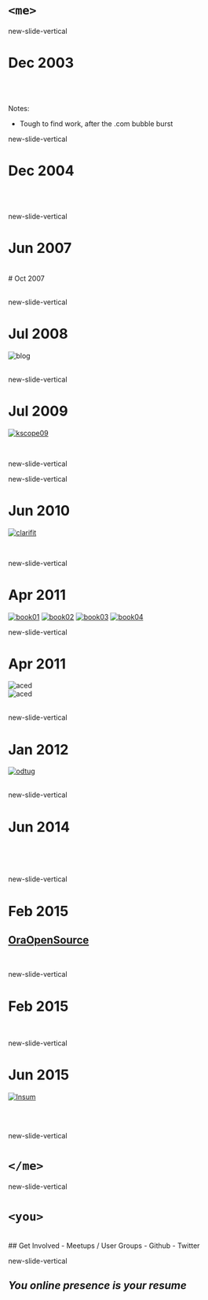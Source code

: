 # `<me>`

new-slide-vertical

# Dec 2003
</br>
</br><i class="fa fa-arrow-circle-down fa-2x"></i>

Notes:
- Tough to find work, after the .com bubble burst

new-slide-vertical

# Dec 2004
</br>
</br><i class="fa fa-arrow-circle-down fa-2x"></i>

new-slide-vertical

# Jun 2007
</br>
<i class="fa fa-refresh fa-spin fa-2x red fragment" data-fragment-index="1"></i>
# Oct 2007<!-- .element: class="fragment" data-fragment-index="2" -->

</br><i class="fa fa-arrow-circle-down fa-2x fragment" data-fragment-index="2"></i>
new-slide-vertical

# Jul 2008
![blog](www/img/talkapex.png)</br>
</br><i class="fa fa-arrow-circle-down fa-2x"></i>

new-slide-vertical

# Jul 2009
[![kscope09](www/img/kscope09.jpg)](www.kscope16.com)
</br>

</br><i class="fa fa-arrow-circle-down fa-2x"></i>

new-slide-vertical
<!-- .slide: data-background="www/img/speaking_map.png" -->

new-slide-vertical

# Jun 2010
[![clarifit](www/img/clarifit.png)<!-- .element: class="clarifit-logo" -->](www.clarifit.com)
</br>

</br><i class="fa fa-arrow-circle-down fa-2x"></i>

new-slide-vertical

# Apr 2011

[![book01](www/img/book01.jpg)](http://goo.gl/NxHoF)
[![book02](www/img/book02.jpg)<!-- .element: class="fragment" data-fragment-index="1" -->](http://goo.gl/tXm3P)
[![book03](www/img/book03.jpg)<!-- .element: class="fragment" data-fragment-index="1" -->](http://goo.gl/089zi)
[![book04](www/img/book04.jpg)<!-- .element: class="fragment" data-fragment-index="1" -->](http://bit.ly/talkapex-book-expert-2nd-ed)

<i class="fa fa-ellipsis-h fa-2x"></i>

new-slide-vertical

# Apr 2011
![aced](www/img/O_ACELogo_clr.png)<!-- .element: class="fragment fade-out" data-fragment-index="1" --></br>
![aced](www/img/O_ACEDirectorLogo_clr.png)<!-- .element: class="fragment fade-in" data-fragment-index="1" -->

</br><i class="fa fa-arrow-circle-down fa-2x"></i>
new-slide-vertical

# Jan 2012
[![odtug](www/img/odtug.png)<!-- .element: class="odtug-logo" -->](odtug.com)

</br><i class="fa fa-arrow-circle-down fa-2x"></i>
new-slide-vertical

<!-- .slide: data-background="#FE0000" -->
# Jun 2014
<!-- .element: class="white" -->

</br>
<i class="white fa fa-medkit fa-5x"></i>

</br><i class="fa fa-arrow-circle-down fa-2x"></i>


new-slide-vertical


# Feb 2015

## [OraOpenSource](http://www.oraopensource.com)

</br><i class="fa fa-ellipsis-h fa-2x"></i>


new-slide-vertical


# Feb 2015

<i class="fa fa-twitter fa-3x"></i>

</br><i class="fa fa-arrow-circle-down fa-2x"></i>


new-slide-vertical

# Jun 2015
[![Insum](www/img/logo-insum.png)<!-- .element: class="insum-logo" -->](http://www.insum.ca)


</br></br><i class="fa fa-arrows fa-2x"></i>

new-slide-vertical

# `</me>`

new-slide-vertical

# `<you>`
</br>
## Get Involved
- Meetups / User Groups
- <i class="fa fa-github"></i> Github
- <i class="fa fa-twitter"></i> Twitter

new-slide-vertical
<!-- .slide: data-background="#31406b" -->

## <span class="white stretch">_You online presence is your resume_</span>
